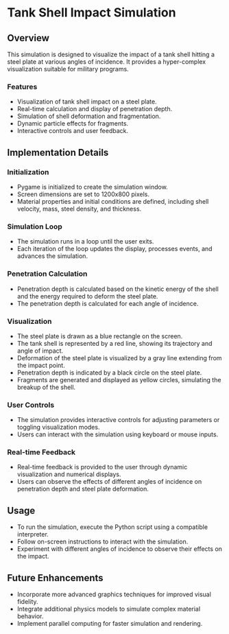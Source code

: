 # Tank Shell Impact Simulation

## Overview
This simulation is designed to visualize the impact of a tank shell hitting a steel plate at various angles of incidence. It provides a hyper-complex visualization suitable for military programs.

### Features
- Visualization of tank shell impact on a steel plate.
- Real-time calculation and display of penetration depth.
- Simulation of shell deformation and fragmentation.
- Dynamic particle effects for fragments.
- Interactive controls and user feedback.

## Implementation Details
### Initialization
- Pygame is initialized to create the simulation window.
- Screen dimensions are set to 1200x800 pixels.
- Material properties and initial conditions are defined, including shell velocity, mass, steel density, and thickness.

### Simulation Loop
- The simulation runs in a loop until the user exits.
- Each iteration of the loop updates the display, processes events, and advances the simulation.

### Penetration Calculation
- Penetration depth is calculated based on the kinetic energy of the shell and the energy required to deform the steel plate.
- The penetration depth is calculated for each angle of incidence.

### Visualization
- The steel plate is drawn as a blue rectangle on the screen.
- The tank shell is represented by a red line, showing its trajectory and angle of impact.
- Deformation of the steel plate is visualized by a gray line extending from the impact point.
- Penetration depth is indicated by a black circle on the steel plate.
- Fragments are generated and displayed as yellow circles, simulating the breakup of the shell.

### User Controls
- The simulation provides interactive controls for adjusting parameters or toggling visualization modes.
- Users can interact with the simulation using keyboard or mouse inputs.

### Real-time Feedback
- Real-time feedback is provided to the user through dynamic visualization and numerical displays.
- Users can observe the effects of different angles of incidence on penetration depth and steel plate deformation.

## Usage
- To run the simulation, execute the Python script using a compatible interpreter.
- Follow on-screen instructions to interact with the simulation.
- Experiment with different angles of incidence to observe their effects on the impact.

## Future Enhancements
- Incorporate more advanced graphics techniques for improved visual fidelity.
- Integrate additional physics models to simulate complex material behavior.
- Implement parallel computing for faster simulation and rendering.
